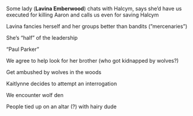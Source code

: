 Some lady (**Lavina Emberwood**) chats with Halcym, says she’d have us executed for killing Aaron and calls us even for saving Halcym

  

Lavina fancies herself and her groups better than bandits (”mercenaries”)

She’s “half” of the leadership

“Paul Parker”

  

We agree to help look for her brother (who got kidnapped by wolves?)

  

Get ambushed by wolves in the woods

Kaitlynne decides to attempt an interrogation

  

We encounter wolf den

People tied up on an altar (?) with hairy dude